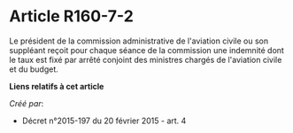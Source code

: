 # Article R160-7-2

Le président de la commission administrative de l'aviation civile ou son suppléant reçoit pour chaque séance de la commission
une indemnité dont le taux est fixé par arrêté conjoint des ministres chargés de l'aviation civile et du budget.

**Liens relatifs à cet article**

_Créé par_:

  - Décret n°2015-197 du 20 février 2015 - art. 4
